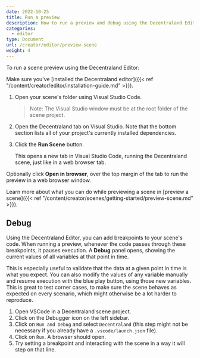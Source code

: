 ```yaml
---
date: 2022-10-25
title: Run a preview
description: How to run a preview and debug using the Decentraland Editor
categories:
  - editor
type: Document
url: /creator/editor/preview-scene
weight: 4
---
```


To run a scene preview using the Decentraland Editor:

Make sure you've [installed the Decentraland editor]({{< ref "/content/creator/editor/installation-guide.md" >}}).


1) Open your scene's folder using Visual Studio Code. 

	> Note: The Visual Studio window must be at the root folder of the scene project.

2) Open the Decentraland tab on Visual Studio. Note that the bottom section lists all of your project's currently installed dependencies.

3) Click the **Run Scene** button.

	This opens a new tab in Visual Studio Code, running the Decentraland scene, just like in a web browser tab.

Optionally click **Open in browser**, over the top margin of the tab to run the preview in a web browser window.

Learn more about what you can do while previewing a scene in [preview a scene]({{< ref "/content/creator/scenes/getting-started/preview-scene.md" >}}).

## Debug

Using the Decentraland Editor, you can add breakpoints to your scene's code. When running a preview, whenever the code passes through these breakpoints, it pauses execution. A **Debug** panel opens, showing the current values of all variables at that point in time.

This is especially useful to validate that the data at a given point in time is what you expect. You can also modify the values of any variable manually and resume execution with the blue play button, using those new variables. This is great to test corner cases, to make sure the scene behaves as expected on every scenario, which might otherwise be a lot harder to reproduce.

1. Open VSCode in a Decentraland scene project.
2. Click on the Debugger icon on the left sidebar.
3. Click on `Run and Debug` and select `Decentraland` (this step might not be necessary if you already have a `.vscode/launch.json` file).
4. Click on `Run`. A browser should open.
5. Try setting a breakpoint and interacting with the scene in a way it will step on that line. 
